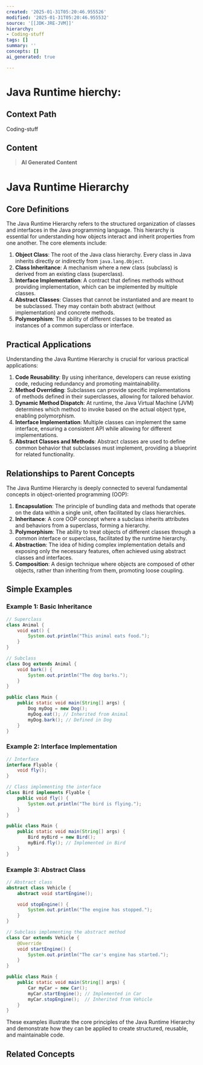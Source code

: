 ```yaml
---
created: '2025-01-31T05:20:46.955526'
modified: '2025-01-31T05:20:46.955532'
source: '[[JDK-JRE-JVM]]'
hierarchy:
- Coding-stuff
tags: []
summary: ''
concepts: []
ai_generated: true

---
```


# Java Runtime hierchy:

## Context Path
Coding-stuff

## Content
> **AI Generated Content**
 # Java Runtime Hierarchy

## Core Definitions

The Java Runtime Hierarchy refers to the structured organization of classes and interfaces in the Java programming language. This hierarchy is essential for understanding how objects interact and inherit properties from one another. The core elements include:

1. **Object Class**: The root of the Java class hierarchy. Every class in Java inherits directly or indirectly from `java.lang.Object`.
2. **Class Inheritance**: A mechanism where a new class (subclass) is derived from an existing class (superclass).
3. **Interface Implementation**: A contract that defines methods without providing implementation, which can be implemented by multiple classes.
4. **Abstract Classes**: Classes that cannot be instantiated and are meant to be subclassed. They may contain both abstract (without implementation) and concrete methods.
5. **Polymorphism**: The ability of different classes to be treated as instances of a common superclass or interface.

## Practical Applications

Understanding the Java Runtime Hierarchy is crucial for various practical applications:

1. **Code Reusability**: By using inheritance, developers can reuse existing code, reducing redundancy and promoting maintainability.
2. **Method Overriding**: Subclasses can provide specific implementations of methods defined in their superclasses, allowing for tailored behavior.
3. **Dynamic Method Dispatch**: At runtime, the Java Virtual Machine (JVM) determines which method to invoke based on the actual object type, enabling polymorphism.
4. **Interface Implementation**: Multiple classes can implement the same interface, ensuring a consistent API while allowing for different implementations.
5. **Abstract Classes and Methods**: Abstract classes are used to define common behavior that subclasses must implement, providing a blueprint for related functionality.

## Relationships to Parent Concepts

The Java Runtime Hierarchy is deeply connected to several fundamental concepts in object-oriented programming (OOP):

1. **Encapsulation**: The principle of bundling data and methods that operate on the data within a single unit, often facilitated by class hierarchies.
2. **Inheritance**: A core OOP concept where a subclass inherits attributes and behaviors from a superclass, forming a hierarchy.
3. **Polymorphism**: The ability to treat objects of different classes through a common interface or superclass, facilitated by the runtime hierarchy.
4. **Abstraction**: The idea of hiding complex implementation details and exposing only the necessary features, often achieved using abstract classes and interfaces.
5. **Composition**: A design technique where objects are composed of other objects, rather than inheriting from them, promoting loose coupling.

## Simple Examples

### Example 1: Basic Inheritance

```java
// Superclass
class Animal {
    void eat() {
        System.out.println("This animal eats food.");
    }
}

// Subclass
class Dog extends Animal {
    void bark() {
        System.out.println("The dog barks.");
    }
}

public class Main {
    public static void main(String[] args) {
        Dog myDog = new Dog();
        myDog.eat(); // Inherited from Animal
        myDog.bark(); // Defined in Dog
    }
}
```

### Example 2: Interface Implementation

```java
// Interface
interface Flyable {
    void fly();
}

// Class implementing the interface
class Bird implements Flyable {
    public void fly() {
        System.out.println("The bird is flying.");
    }
}

public class Main {
    public static void main(String[] args) {
        Bird myBird = new Bird();
        myBird.fly(); // Implemented in Bird
    }
}
```

### Example 3: Abstract Class

```java
// Abstract class
abstract class Vehicle {
    abstract void startEngine();

    void stopEngine() {
        System.out.println("The engine has stopped.");
    }
}

// Subclass implementing the abstract method
class Car extends Vehicle {
    @Override
    void startEngine() {
        System.out.println("The car's engine has started.");
    }
}

public class Main {
    public static void main(String[] args) {
        Car myCar = new Car();
        myCar.startEngine(); // Implemented in Car
        myCar.stopEngine();  // Inherited from Vehicle
    }
}
```

These examples illustrate the core principles of the Java Runtime Hierarchy and demonstrate how they can be applied to create structured, reusable, and maintainable code.

## Related Concepts
